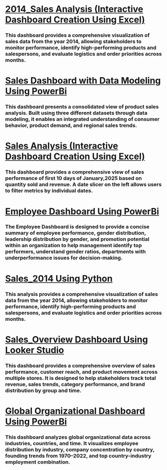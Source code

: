 # [2014_Sales Analysis (Interactive Dashboard Creation Using Excel)](https://github.com/Shamrin1122/2014_Sales)

### This dashboard provides a comprehensive visualization of sales data from the year 2014, allowing stakeholders to monitor performance, identify high-performing products and salespersons, and evaluate logistics and order priorities across months.

# [Sales Dashboard with Data Modeling Using PowerBi]( https://github.com/Shamrin1122/Data-Modeling-With-Power-Bi)

### This dashboard presents a consolidated view of product sales analysis. Built using three different datasets through data modeling, it enables an integrated understanding of consumer behavior, product demand, and regional sales trends.

# [Sales Analysis (Interactive Dashboard Creation Using Excel)]( https://github.com/Shamrin1122/Sales_Overview)

### This dashboard provides a comprehensive view of sales performance of first 10 days of January,2025 based on quantity sold and revenue. A date slicer on the left allows users to filter metrics by individual dates.

# [Employee Dashboard Using PowerBi]( https://github.com/Shamrin1122/Employee-Performance-With-PowerBi)

### The Employee Dashboard is designed to provide a concise summary of employee performance, gender distribution, leadership distribution by gender, and promotion potential within an organization to help management identify top performers, understand gender ratios, departments with underperformance issues for decision-making.

# [Sales_2014 Using Python]( https://github.com/Shamrin1122/2014_Sales-Using-Python)

### This analysis provides a comprehensive visualization of sales data from the year 2014, allowing stakeholders to monitor performance, identify high-performing products and salespersons, and evaluate logistics and order priorities across months.

# [Sales_Overview Dashboard Using Looker Studio]( https://github.com/Shamrin1122/Sales_Overview-Using-Looker-Studio)

### This dashboard provides a comprehensive overview of sales performance, customer reach, and product movement across multiple stores. It is designed to help stakeholders track total revenue, sales trends, category performance, and brand distribution by group and time.

# [Global Organizational Dashboard Using PowerBi]( https://github.com/Shamrin1122/Organizational-Dashboard-Using-PowerBi)

### This dashboard analyzes global organizational data across industries, countries, and time. It visualizes employee distribution by industry, company concentration by country, founding trends from 1970–2022, and top country-industry employment combination.





